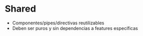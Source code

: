 # Shared

- Componentes/pipes/directivas reutilizables
- Deben ser puros y sin dependencias a features específicas
